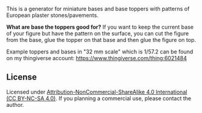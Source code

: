 This is a generator for miniature bases and base toppers with patterns of European plaster stones/pavements.

**What are base the toppers good for?**
If you want to keep the current base of your figure but have the pattern on the surface, you can cut the figure from the base, glue the topper on that base and then glue the figure on top.

Example toppers and bases in "32 mm scale" which is 1/57.2 can be found on my thingiverse account: https://www.thingiverse.com/thing:6021484

## License
Licensed under [Attribution-NonCommercial-ShareAlike 4.0 International (CC BY-NC-SA 4.0)](https://creativecommons.org/licenses/by-nc-sa/4.0/).
If you planning a commercial use, please contact the author.
